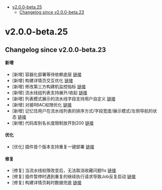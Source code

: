 <!-- BEGIN MUNGE: GENERATED_TOC -->
- [v2.0.0-beta.25](#v200-beta25)
   - [Changelog since v2.0.0-beta.23](#changelog-since-v200-beta23)

<!-- END MUNGE: GENERATED_TOC -->



<!-- NEW RELEASE NOTES ENTRY -->
# v2.0.0-beta.25
## Changelog since v2.0.0-beta.23
#### 新增
- [新增] 容器化部署等待依赖底层 [链接](http://github.com/TencentBlueKing/bk-ci/issues/9283)
- [新增] 构建详情页交互优化 [链接](http://github.com/TencentBlueKing/bk-ci/issues/9126)
- [新增] 修改第三方构建机监控指标 [链接](http://github.com/TencentBlueKing/bk-ci/issues/8418)
- [新增] 流水线组列表支持展开/收起 [链接](http://github.com/TencentBlueKing/bk-ci/issues/8321)
- [新增] 列表模式展示的流水线字段支持用户自定义 [链接](http://github.com/TencentBlueKing/bk-ci/issues/8326)
- [新增] 对接RBAC权限优化 [链接](http://github.com/TencentBlueKing/bk-ci/issues/9149)
- [新增] 记忆住用户在流水线列表的排序方式/字段宽度/展示模式/左侧导航的状态 [链接](http://github.com/TencentBlueKing/bk-ci/issues/8322)
- [新增] 代码库别名长度限制放开到200 [链接](http://github.com/TencentBlueKing/bk-ci/issues/8367)

#### 优化
- [优化] 插件首个版本支持重复一键部署 [链接](http://github.com/TencentBlueKing/bk-ci/issues/9278)

#### 修复
- [修复] 当流水线权限改变后，无法取消收藏问题fix [链接](http://github.com/TencentBlueKing/bk-ci/issues/9090)
- [修复] 插件暂停时遇到重复的继续执行请求导致Job反复启动 [链接](http://github.com/TencentBlueKing/bk-ci/issues/9113)
- [修复] 构建详情页耗时数据兜底 [链接](http://github.com/TencentBlueKing/bk-ci/issues/9236)
